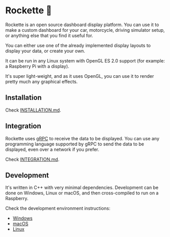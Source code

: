 # Rockette 🚀

Rockette is an open source dashboard display platform. You can use it to make a custom dashboard for your car, motorcycle, driving simulator setup, or anything else that you find it useful for.

You can either use one of the already implemented display layouts to display your data, or create your own.

It can be run in any Linux system with OpenGL ES 2.0 support (for example: a Raspberry Pi with a display).

It's super light-weight, and as it uses OpenGL, you can use it to render pretty much any graphical effects.

## Installation

Check [INSTALLATION.md](INSTALLATION.md).

## Integration

Rockette uses [gRPC](https://grpc.io/) to receive the data to be displayed. You can use any programming language supported by gRPC to send the data to be displayed, even over a network if you prefer.

Check [INTEGRATION.md](INTEGRATION.md).

## Development

It's written in C++ with very minimal dependencies. Development can be done on Windows, Linux or macOS, and then cross-compiled to run on a Raspberry.

Check the development environment instructions:

- [Windows](README-dev-windows.md)
- [macOS](README-dev-mac.md)
- [Linux](README-dev-linux.md)

